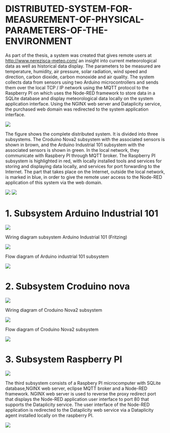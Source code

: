 # DISTRIBUTED-SYSTEM-FOR-MEASUREMENT-OF-PHYSICAL-PARAMETERS-OF-THE-ENVIRONMENT

As part of the thesis, a system was created that gives remote users at http://www.nerezisca-meteo.com/ an insight into
current meteorological data as well as historical data display. The parameters to be measured are temperature, humidity, air
pressure, solar radiation, wind speed and direction, carbon dioxide, carbon monoxide and air quality. The system collects
data from sensors using two Arduino microcontrollers and sends them over the local TCP / IP network using the MQTT
protocol to the Raspberry PI on which uses the Node-RED framework to store data in a SQLite database and display
meteorological data locally on the system application interface. Using the NGINX web server and Dataplicity service, the
purchased web domain was redirected to the system application interface.

![](Images/Meteopostaja%20kompl%20prikaz.png)

The figure shows the complete distributed system. It is divided into three subsystems. The Croduino Nova2 subsystem with the associated sensors is shown in brown, and the Arduino Industrial 101 subsystem with the associated sensors is shown in green. In the local network, they communicate with Raspbery PI through MQTT broker. The Raspberry PI subsystem is highlighted in red, with locally installed tools and services for storing and displaying data locally, and services for port forwarding to the Internet. The part that takes place on the Internet, outside the local network, is marked in blue, in order to give the remote user access to the Node-RED application of this system via the web domain.

![](Images/trenutna%20mjerenja.png)
![](Images/podaci%20iz%20prošlosti.png)

# 1.  Subsystem Arduino Industrial 101



![](Images/fritzing%20ind.png)

Wiring diagram subsystem Arduino Industrial 101 (Fritzing)

![](Images/blok%20ind.png)

Flow diagram of  Arduino industrial 101 subsystem

![](Images/WhatsApp%20Image%202020-09-21%20at%2015.54.08%20(1).jpeg)

# 2.  Subsystem Croduino nova

![](Images/frizing%20nova.png)

Wiring diagram of Croduino Nova2 subsystem

![](Images/blok%20nova.png)

Flow diagram of Croduino Nova2 subsystem

![](Images/WhatsApp%20Image%202020-09-21%20at%2015.54.07%20(1).jpeg)

# 3.  Subsystem Raspberry PI

![](Images/podsustav%20raspberry%20PI.png)

The third subsystem consists of a Raspbery PI microcomputer with SQLite database,NGINX web server, eclipse MQTT broker and a Node-RED framework.
NGINX web server is used to reverse the proxy redirect port that displays the Node-RED application user interface to port 80 that supports the Dataplicity service. The user interface of the Node-RED application is redirected to the Dataplicity web service via a Dataplicity agent installed locally on the raspberry PI.


![](Images/blok%20rasp.png)

